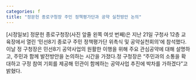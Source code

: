 ```yaml
---
categories: f
title: "정문헌 종로구청장 주민 정책평가단과 공약 실천방안 논의"
---
```

[시정일보] 정문헌 종로구청장(사진 앞줄 왼쪽 여섯 번째)은 지난 21일 구청사 12층 교육장에서 열린 ‘민선8기 종로구 주민 정책평가단 위촉식 및 공약실천회의’에 참석했다.이날 정 구청장은 민선8기 공약사업의 원활한 이행을 위해 주요 관심공약에 대해 설명하고, 주민과 함께 발전방안을 논의하는 시간을 가졌다.정 구청장은 “주민과의 소통을 확대하고 구정 참여 기회를 제공해 민관이 함께하는 공약사업 추진에 박차를 가하겠다”고 밝혔다.
